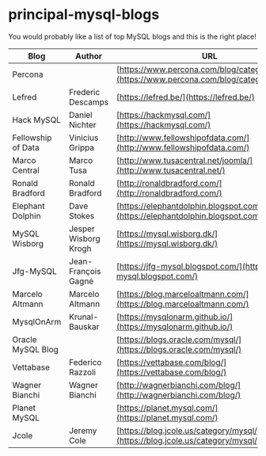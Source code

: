 # principal-mysql-blogs
You would probably like a list of top MySQL blogs and this is the right place!

| Blog                | Author               | URL                                                                                          | Linkedin                                                               |
| ------------------- | ---------------------| -------------------------------------------------------------------------------------------- |------------------------------------------------------------------------|
| Percona             |                      |[https://www.percona.com/blog/category/mysql/](https://www.percona.com/blog/category/mysql/)  |[@percona](https://www.linkedin.com/company/percona/)                   |                                                     |
| Lefred              | Frederic Descamps    |[https://lefred.be/](https://lefred.be/)                                                      |[@freddescamps](https://www.linkedin.com/in/freddescamps/)              |
| Hack MySQL          | Daniel Nichter       |[https://hackmysql.com/](https://hackmysql.com/)                                              |                                                                        |
| Fellowship of Data  | Vinicius Grippa      |[http://www.fellowshipofdata.com/](http://www.fellowshipofdata.com/)                          |[@vinicius-grippa](https://www.linkedin.com/in/vinicius-grippa/)        |
| Marco Central       | Marco Tusa           |[http://www.tusacentral.net/joomla/](http://www.tusacentral.net/)                             |[@marcotusa](https://www.linkedin.com/in/marcotusa/)                    |
| Ronald Bradford     | Ronald Bradford      |[http://ronaldbradford.com/](http://ronaldbradford.com/)                                      |[@ronaldbradford](https://www.linkedin.com/in/ronaldbradford/)          |
| Elephant Dolphin    | Dave Stokes          |[https://elephantdolphin.blogspot.com/](https://elephantdolphin.blogspot.com/)                |[@davidmstokes](https://www.linkedin.com/in/davidmstokes/)              |
| MySQL Wisborg       | Jesper Wisborg Krogh |[https://mysql.wisborg.dk/](https://mysql.wisborg.dk/)                                        |[@jesperwisborgkrogh](https://www.linkedin.com/in/jesperwisborgkrogh/)  |
| Jfg-MySQL           | Jean-François Gagné  |[https://jfg-mysql.blogspot.com/](https://jfg-mysql.blogspot.com/)                            |[@jfg956](https://www.linkedin.com/in/jfg956/)                          |
| Marcelo Altmann     | Marcelo Altmann      |[https://blog.marceloaltmann.com/](https://blog.marceloaltmann.com/)                          |[@marceloaltmann](https://www.linkedin.com/in/marceloaltmann/)          |
| MysqlOnArm          | Krunal-Bauskar       |[https://mysqlonarm.github.io/](https://mysqlonarm.github.io/)                                |[@krunal-bauskar](https://www.linkedin.com/in/krunal-bauskar-b7a0b66/)  |
| Oracle MySQL Blog   |                      |[https://blogs.oracle.com/mysql/](https://blogs.oracle.com/mysql/)                            |                                                                        |
| Vettabase           | Federico Razzoli     |[https://vettabase.com/blog/](https://vettabase.com/blog/)                                    |[@federicorazzoli](https://www.linkedin.com/in/federicorazzoli/)        |
| Wagner Bianchi      | Wagner Bianchi       |[http://wagnerbianchi.com/blog/](http://wagnerbianchi.com/blog/)                              |[@wagnerbianchi](https://www.linkedin.com/in/wagnerbianchi/)            |
| Planet MySQL        |                      |[https://planet.mysql.com/](https://planet.mysql.com/)                                        |                                                                        |
| Jcole               | Jeremy Cole          |[https://blog.jcole.us/category/mysql/](https://blog.jcole.us/category/mysql/)                |[@jeremycole](https://www.linkedin.com/in/jeremycole/)                  |